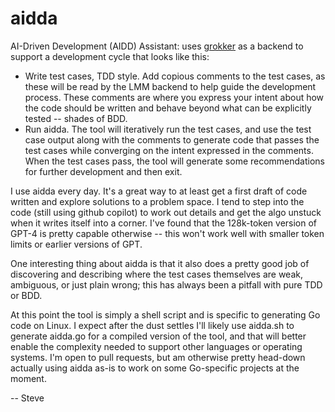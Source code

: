 # aidda

AI-Driven Development (AIDD) Assistant: uses
[grokker](https://github.com/stevegt/grokker) as a backend to support
a development cycle that looks like this:

- Write test cases, TDD style.  Add copious comments to the test
  cases, as these will be read by the LMM backend to help guide the
  development process.  These comments are where you express your
  intent about how the code should be written and behave beyond what
  can be explicitly tested -- shades of BDD. 
- Run aidda.  The tool will iteratively run the test cases, and use
  the test case output along with the comments to generate code that
  passes the test cases while converging on the intent expressed in
  the comments.  When the test cases pass, the tool will generate some
  recommendations for further development and then exit.

I use aidda every day.  It's a great way to at least get a first draft
of code written and explore solutions to a problem space.  I tend to
step into the code (still using github copilot) to work out details
and get the algo unstuck when it writes itself into a corner. I've
found that the 128k-token version of GPT-4 is pretty capable otherwise
-- this won't work well with smaller token limits or earlier versions
of GPT.

One interesting thing about aidda is that it also does a pretty good
job of discovering and describing where the test cases themselves are
weak, ambiguous, or just plain wrong; this has always been a pitfall
with pure TDD or BDD.

At this point the tool is simply a shell script and is specific to
generating Go code on Linux.  I expect after the dust settles I'll
likely use aidda.sh to generate aidda.go for a compiled version of the
tool, and that will better enable the complexity needed to support
other languages or operating systems.  I'm open to pull requests, but
am otherwise pretty head-down actually using aidda as-is to work on
some Go-specific projects at the moment.

-- Steve
